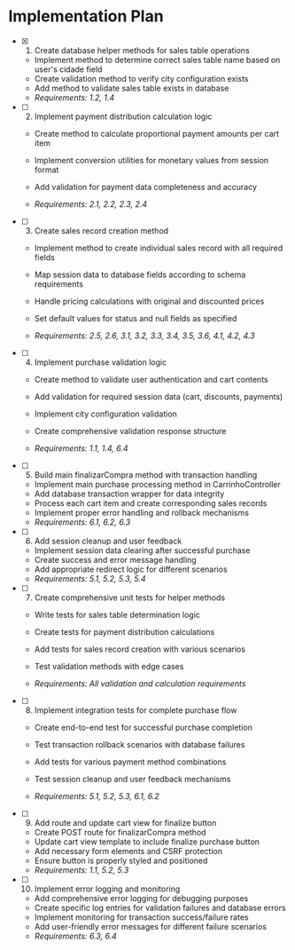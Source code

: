 # Implementation Plan

- [x] 1. Create database helper methods for sales table operations


  - Implement method to determine correct sales table name based on user's cidade field
  - Create validation method to verify city configuration exists
  - Add method to validate sales table exists in database
  - _Requirements: 1.2, 1.4_



- [ ] 2. Implement payment distribution calculation logic
  - Create method to calculate proportional payment amounts per cart item
  - Implement conversion utilities for monetary values from session format


  - Add validation for payment data completeness and accuracy
  - _Requirements: 2.1, 2.2, 2.3, 2.4_

- [ ] 3. Create sales record creation method
  - Implement method to create individual sales record with all required fields


  - Map session data to database fields according to schema requirements
  - Handle pricing calculations with original and discounted prices
  - Set default values for status and null fields as specified
  - _Requirements: 2.5, 2.6, 3.1, 3.2, 3.3, 3.4, 3.5, 3.6, 4.1, 4.2, 4.3_



- [ ] 4. Implement purchase validation logic
  - Create method to validate user authentication and cart contents
  - Add validation for required session data (cart, discounts, payments)
  - Implement city configuration validation
  - Create comprehensive validation response structure

  - _Requirements: 1.1, 1.4, 6.4_

- [ ] 5. Build main finalizarCompra method with transaction handling
  - Implement main purchase processing method in CarrinhoController
  - Add database transaction wrapper for data integrity
  - Process each cart item and create corresponding sales records
  - Implement proper error handling and rollback mechanisms
  - _Requirements: 6.1, 6.2, 6.3_

- [ ] 6. Add session cleanup and user feedback
  - Implement session data clearing after successful purchase
  - Create success and error message handling
  - Add appropriate redirect logic for different scenarios
  - _Requirements: 5.1, 5.2, 5.3, 5.4_

- [ ] 7. Create comprehensive unit tests for helper methods
  - Write tests for sales table determination logic
  - Create tests for payment distribution calculations
  - Add tests for sales record creation with various scenarios


  - Test validation methods with edge cases
  - _Requirements: All validation and calculation requirements_

- [ ] 8. Implement integration tests for complete purchase flow
  - Create end-to-end test for successful purchase completion


  - Test transaction rollback scenarios with database failures
  - Add tests for various payment method combinations
  - Test session cleanup and user feedback mechanisms
  - _Requirements: 5.1, 5.2, 5.3, 6.1, 6.2_

- [ ] 9. Add route and update cart view for finalize button
  - Create POST route for finalizarCompra method
  - Update cart view template to include finalize purchase button
  - Add necessary form elements and CSRF protection
  - Ensure button is properly styled and positioned
  - _Requirements: 1.1, 5.2, 5.3_

- [ ] 10. Implement error logging and monitoring
  - Add comprehensive error logging for debugging purposes
  - Create specific log entries for validation failures and database errors
  - Implement monitoring for transaction success/failure rates
  - Add user-friendly error messages for different failure scenarios
  - _Requirements: 6.3, 6.4_